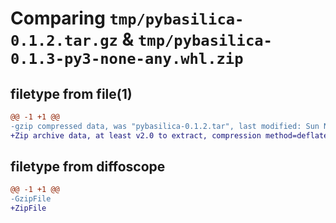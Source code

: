 # Comparing `tmp/pybasilica-0.1.2.tar.gz` & `tmp/pybasilica-0.1.3-py3-none-any.whl.zip`

## filetype from file(1)

```diff
@@ -1 +1 @@
-gzip compressed data, was "pybasilica-0.1.2.tar", last modified: Sun Nov 20 17:48:07 2022, max compression
+Zip archive data, at least v2.0 to extract, compression method=deflate
```

## filetype from diffoscope

```diff
@@ -1 +1 @@
-GzipFile
+ZipFile
```


